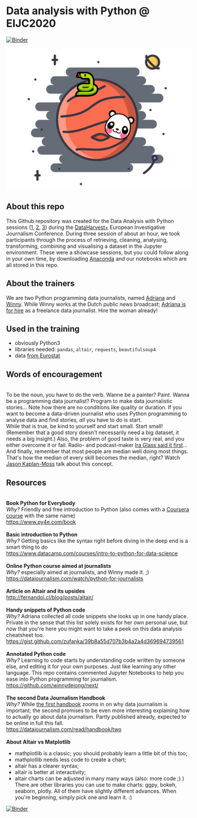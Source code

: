 # Data analysis with Python @ EIJC2020
[![Binder](https://mybinder.org/badge_logo.svg)](https://mybinder.org/v2/gh/zufanka/DataAnalysisPython_DataHarvest2020/master)

![Image-intro](intro-image.png)

## About this repo
This Github repository was created for the Data Analysis with Python sessions ([1](https://dataharvesteijc2020.sched.com/event/dkjb/data-analysis-with-pandas-on-jupyter-1?iframe=no), [2](https://dataharvesteijc2020.sched.com/event/dkje/data-analysis-with-pandas-on-jupyter-2?iframe=no), [3](https://dataharvesteijc2020.sched.com/event/dkjh/data-analysis-with-pandas-on-jupyter-3?iframe=no)) during the [DataHarvest+](https://dataharvest.eu) European Investigative Journalism Conference. During three session of about an hour, we took participants through the process of retrieving, cleaning, analysing, transforming, combining and visualising a dataset in the Jupyter environment. These were a showcase sessions, but you could follow along in your own time, by downloading [Anaconda](https://www.anaconda.com/products/individual#Downloads) and our notebooks which are all stored in this repo. 

## About the trainers
We are two Python programming data journalists, named [Adriana](https://twitter.com/naberacka) and [Winny](https://twitter.com/winnydejong). While Winny works at the Dutch public news broadcast; [Adriana is for hire](http://homolova.sk/) as a freelance data journalist. Hire the woman already!

## Used in the training
- obviously Python3
- libraries needed: `pandas`, `altair`, `requests`, `beautifulsoup4`
- data [from Eurostat](https://appsso.eurostat.ec.europa.eu/nui/show.do?query=BOOKMARK_DS-1180622_QID_-B1BCB1E_UID_-3F171EB0&layout=PERIOD,L,X,0;REPORTER,L,Y,0;PARTNER,C,Z,0;PRODUCT,L,Z,1;FLOW,L,Z,2;INDICATORS,C,Z,3;&zSelection=DS-1180622PARTNER,EU27_2020_EXTRA;DS-1180622FLOW,1;DS-1180622PRODUCT,A;DS-1180622INDICATORS,VALUE_IN_EUROS;&rankName1=PARTNER_1_2_-1_2&rankName2=INDICATORS_1_2_-1_2&rankName3=FLOW_1_2_-1_2&rankName4=PRODUCT_1_2_-1_2&rankName5=PERIOD_1_0_0_0&rankName6=REPORTER_1_2_0_1&sortC=ASC_-1_FIRST&rStp=&cStp=&rDCh=&cDCh=&rDM=true&cDM=true&footnes=false&empty=false&wai=false&time_mode=NONE&time_most_recent=false&lang=EN&cfo=%23%23%23,%23%23%23.%23%23%23)

## Words of encouragement
<br> To be the noun, you have to do the verb. Wanne be a painter? Paint. Wanna be a programming data journalist? Program to make data journalistic stories... Note how there are no conditions like quality or duration. If you want to become a data-driven journalist who uses Python programming to analyse data and find stories, *all* you have to do is start. 
<br> While that is true, be kind to yourself and start small. Start small! (Remember that a good story doesn't necessarily need a big dataset, it needs a big insight.) Also, the problem of good taste is very real, and you either overcome it or fail. Radio- and podcast-maker [Ira Glass said it first](https://www.youtube.com/watch?v=X2wLP0izeJ)...
<br>And finally, remember that most people are median well doing most things. That's how the median of every skill becomes the median, right? Watch [Jason Kaplan-Moss](https://www.youtube.com/watch?v=hIJdFxYlEKE) talk about this concept.
<br>
## Resources 
<br>**Book Python for Everybody**
<br>*Why?* Friendly and free introduction to Python (also comes with a [Coursera course](https://www.coursera.org/specializations/python) with the same name)
<br>https://www.py4e.com/book
<br>
<br>**Basic introduction to Python**
<br>*Why?* Getting basics like the syntax right before diving in the deep end is a smart thing to do
<br>https://www.datacamp.com/courses/intro-to-python-for-data-science
<br>
<br>**Online Python course aimed at journalists**
<br>*Why?* especially aimed at journalists, and Winny made it. ;) 
<br>https://datajournalism.com/watch/python-for-journalists
<br>
<br>**Article on Altair and its upsides**
<br>http://fernandoi.cl/blog/posts/altair/
<br>
<br>**Handy snippets of Python code**
<br>*Why?* Adriana collected all code snippets she looks up in one handy place. Private in the sense that this list solely exists for her own personal use, but now that you're here you might want to take a peek on this data analysis cheatsheet too.
<br>https://gist.github.com/zufanka/39b8a55d707b3b4a2a4d369694739561
<br>
<br>**Annotated Python code**
<br>*Why?* Learning to code starts by understanding code written by someone else, and editing it for your own purposes. Just like learning any other language. This repo contains commented Jupyter Notebooks to help you ease into Python programming for journalism.
<br>https://github.com/winnydejong/next/
<br>
<br>**The second Data Journalism Handbook**
<br>*Why?* While [the first handbook](https://datajournalism.com/read/handbook/one) zooms in on why data journalism is important; the second promises to be even more interesting explaining how to actually go about data journalism. Partly published already, expected to be online in full this fall. 
<br>https://datajournalism.com/read/handbook/two
<br>
<br>**About Altair vs Matplotlib** 
- mathplotlib is a classic; you should probably learn a little bit of this too;
- mathplotlib needs less code to create a chart;
- altair has a clearer syntax;
- altair is better at interactivity;
- altair charts can be adjusted in many many ways (also: more code ;) )
<br>There are other libraries you can use to make charts: ggpy, bokeh, seaborn, plotly. All of them have slightly different advances. When you're beginning, simply pick one and learn it. :) 


[![Binder](https://mybinder.org/badge_logo.svg)](https://mybinder.org/v2/gh/zufanka/DataAnalysisPython_DataHarvest2020/master)
